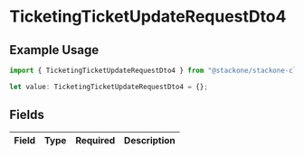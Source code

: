 # TicketingTicketUpdateRequestDto4

## Example Usage

```typescript
import { TicketingTicketUpdateRequestDto4 } from "@stackone/stackone-client-ts/sdk/models/shared";

let value: TicketingTicketUpdateRequestDto4 = {};
```

## Fields

| Field       | Type        | Required    | Description |
| ----------- | ----------- | ----------- | ----------- |